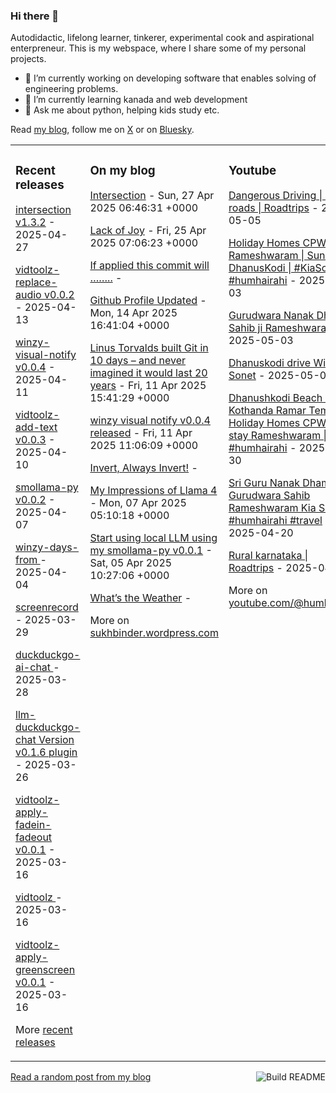 ### Hi there 👋

<!--
**sukhbinder/sukhbinder** is a ✨ _special_ ✨ repository because its `README.md` (this file) appears on your GitHub profile.
-->

Autodidactic, lifelong learner, tinkerer, experimental cook and aspirational enterpreneur. This is my webspace, where I share some of my personal projects. 

- 🔭 I’m currently working on developing software that enables solving of engineering problems.
- 🌱 I’m currently learning kanada and web development
- 💬 Ask me about python, helping kids study etc.


Read [my blog](https://sukhbinder.wordpress.com/), follow me on [X](https://x.com/aerogeek) or on [Bluesky](https://bsky.app/profile/sukhbinder.bsky.social).



<table><tr><td valign="top" width="33%">

### Recent releases
<!-- recent_releases starts -->
[intersection v1.3.2](https://github.com/sukhbinder/intersection/releases/tag/v1.3.3) - 2025-04-27

[vidtoolz-replace-audio v0.0.2](https://github.com/sukhbinder/vidtoolz-replace-audio/releases/tag/v0.0.2) - 2025-04-13

[winzy-visual-notify v0.0.4](https://github.com/sukhbinder/winzy-visual-notify/releases/tag/v0.0.4) - 2025-04-11

[vidtoolz-add-text v0.0.3](https://github.com/sukhbinder/vidtoolz-add-text/releases/tag/v0.0.3) - 2025-04-10

[smollama-py v0.0.2](https://github.com/sukhbinder/smollama-py/releases/tag/v0.0.2) - 2025-04-07

[winzy-days-from ](https://github.com/sukhbinder/winzy-days-from/releases/tag/v0.0.1) - 2025-04-04

[screenrecord ](https://github.com/sukhbinder/screenrecord/releases/tag/v1.1.3a) - 2025-03-29

[duckduckgo-ai-chat ](https://github.com/sukhbinder/duckduckgo-ai-chat/releases/tag/v0.0.8a) - 2025-03-28

[llm-duckduckgo-chat Version v0.1.6  plugin](https://github.com/sukhbinder/llm-duckduckgo-chat/releases/tag/v0.1.6) - 2025-03-26

[vidtoolz-apply-fadein-fadeout v0.0.1](https://github.com/sukhbinder/vidtoolz-apply-fadein-fadeout/releases/tag/v0.0.1) - 2025-03-16

[vidtoolz ](https://github.com/sukhbinder/vidtoolz/releases/tag/v0.0.2) - 2025-03-16

[vidtoolz-apply-greenscreen v0.0.1](https://github.com/sukhbinder/vidtoolz-apply-greenscreen/releases/tag/v0.0.1) - 2025-03-16
<!-- recent_releases ends -->
More [recent releases](https://github.com/sukhbinder/sukhbinder/blob/master/releases.md)
</td><td valign="top" width="34%">

### On my blog
<!-- blog starts -->
[Intersection](https://sukhbinder.wordpress.com/2025/04/27/intersection/) - Sun, 27 Apr 2025 06:46:31 +0000

[Lack of Joy](https://sukhbinder.wordpress.com/2025/04/25/lack-of-joy/) - Fri, 25 Apr 2025 07:06:23 +0000

[If applied this commit will ……..](https://sukhbinder.wordpress.com/2025/04/15/if-applied-this-commit-will/) - 

[Github Profile Updated](https://sukhbinder.wordpress.com/2025/04/14/github-profile-updated/) - Mon, 14 Apr 2025 16:41:04 +0000

[Linus Torvalds built Git in 10 days – and never imagined it would last 20 years](https://sukhbinder.wordpress.com/2025/04/11/linus-torvalds-built-git-in-10-days-and-never-imagined-it-would-last-20-years/) - Fri, 11 Apr 2025 15:41:29 +0000

[winzy visual notify v0.0.4 released](https://sukhbinder.wordpress.com/2025/04/11/winzy-visual-notify-v0-0-4-released/) - Fri, 11 Apr 2025 11:06:09 +0000

[Invert, Always Invert!](https://sukhbinder.wordpress.com/2025/04/08/invert-always-invert/) - 

[My Impressions of Llama 4](https://sukhbinder.wordpress.com/2025/04/07/my-impressions-of-llama-4/) - Mon, 07 Apr 2025 05:10:18 +0000

[Start using local LLM using my smollama-py v0.0.1](https://sukhbinder.wordpress.com/2025/04/05/start-using-local-llm-using-my-smollama-py-v0-0-1/) - Sat, 05 Apr 2025 10:27:06 +0000

[What’s the Weather](https://sukhbinder.wordpress.com/2025/04/03/whats-the-weather/) - 
<!-- blog ends -->
More on [sukhbinder.wordpress.com](https://sukhbinder.wordpress.com/)
</td><td valign="top" width="33%">

### Youtube
<!-- youtube starts -->
[Dangerous Driving | Indian roads | Roadtrips](https://www.youtube.com/watch?v=cfi9C_XnmwI) - 2025-05-05

[Holiday Homes CPWD Rameshwaram | Sunrise at DhanusKodi | #KiaSonet #humhairahi](https://www.youtube.com/watch?v=MYhyulHh3yo) - 2025-05-03

[Gurudwara Nanak Dham Sahib ji Rameshwaram](https://www.youtube.com/watch?v=UbyKAbZ_VJI) - 2025-05-03

[Dhanuskodi drive With Kia Sonet](https://www.youtube.com/watch?v=_DK9aM9_bmE) - 2025-05-02

[Dhanushkodi Beach | Kothanda Ramar Temple | Holiday Homes CPWD stay Rameshwaram | #humhairahi](https://www.youtube.com/watch?v=zj_n_2PTUiw) - 2025-04-30

[Sri Guru Nanak Dham Gurudwara Sahib Rameshwaram Kia Sonet #humhairahi #travel](https://www.youtube.com/watch?v=JFXI1esa6Ns) - 2025-04-20

[Rural karnataka | Roadtrips](https://www.youtube.com/watch?v=D09xcfLRoq4) - 2025-04-19
<!-- youtube ends -->
More on [youtube.com/@humhairahi](https://www.youtube.com/@humhairahi)
</td></tr></table>

<a href="https://github.com/sukhbinder/sukhbinder/actions"><img src="https://github.com/sukhbinder/sukhbinder/workflows/Build%20README/badge.svg" align="right" alt="Build README"></a> <a href="https://sukhbinder.wordpress.com/?random">Read a random post from my blog</a>